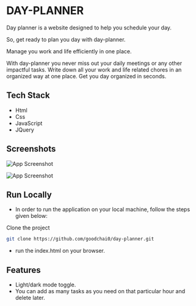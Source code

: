 
# DAY-PLANNER

Day planner is a website designed to help you schedule your day.

So, get ready to plan you day with day-planner.

Manage you work and life efficiently in one place.

With day-planner you never miss out your daily meetings or any other impactful tasks. Write down all your work and life related chores in an organized way at one place. Get you day organized in seconds.


## Tech Stack

- Html
- Css
- JavaScript 
- JQuery


## Screenshots

![App Screenshot](https://user-images.githubusercontent.com/88376986/195583716-51e41bab-69ec-4be6-82b3-4e4f970141dd.png)

![App Screenshot](https://user-images.githubusercontent.com/88376986/195584263-8ef1b130-2a57-4104-8e24-77c7f5687f8b.png)


## Run Locally

- In order to run the application on your local machine, follow the steps given below:

Clone the project

```bash
git clone https://github.com/goodchai0/day-planner.git
```
- run the index.html on your browser.



## Features

- Light/dark mode toggle.
- You can add as many tasks as you need on that particular hour and delete later.

